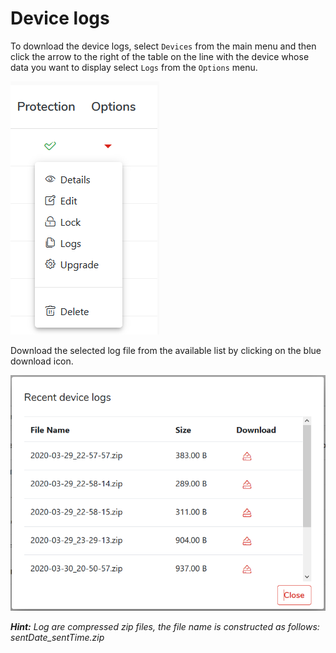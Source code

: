 # Device logs

To download the device logs, select `Devices` from the main menu and then click the arrow to the right of the table on the line with the device whose data you want to display select `Logs` from the `Options` menu.

![](../../.gitbook/assets/deviceoptions%20%281%29.png)

Download the selected log file from the available list by clicking on the blue download icon.

![](../../.gitbook/assets/devicelogs.png)

_**Hint:**_ _Log are compressed zip files, the file name is constructed as follows: sentDate\_sentTime.zip_

